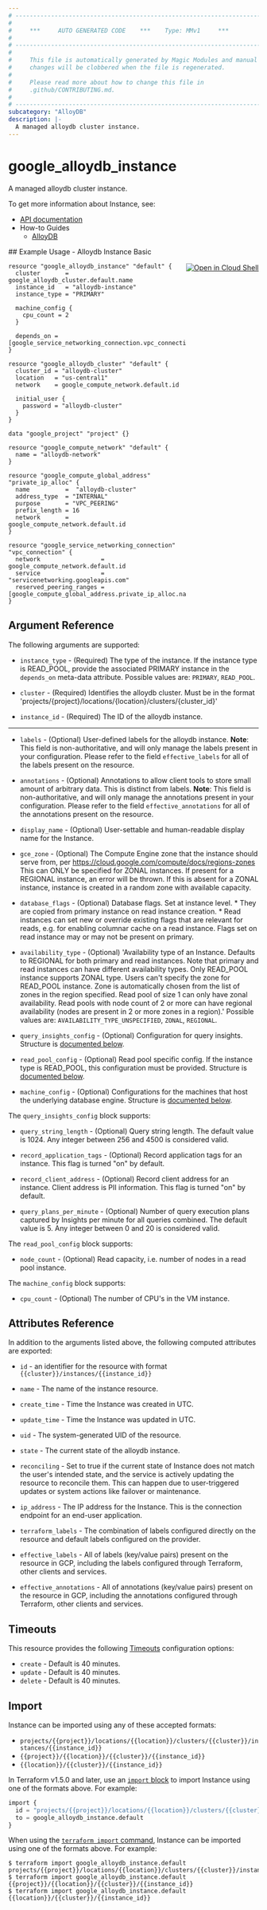 ```yaml
---
# ----------------------------------------------------------------------------
#
#     ***     AUTO GENERATED CODE    ***    Type: MMv1     ***
#
# ----------------------------------------------------------------------------
#
#     This file is automatically generated by Magic Modules and manual
#     changes will be clobbered when the file is regenerated.
#
#     Please read more about how to change this file in
#     .github/CONTRIBUTING.md.
#
# ----------------------------------------------------------------------------
subcategory: "AlloyDB"
description: |-
  A managed alloydb cluster instance.
---
```


# google\_alloydb\_instance

A managed alloydb cluster instance.


To get more information about Instance, see:

* [API documentation](https://cloud.google.com/alloydb/docs/reference/rest/v1/projects.locations.clusters.instances/create)
* How-to Guides
    * [AlloyDB](https://cloud.google.com/alloydb/docs/)

<div class = "oics-button" style="float: right; margin: 0 0 -15px">
  <a href="https://console.cloud.google.com/cloudshell/open?cloudshell_git_repo=https%3A%2F%2Fgithub.com%2Fterraform-google-modules%2Fdocs-examples.git&cloudshell_working_dir=alloydb_instance_basic&cloudshell_image=gcr.io%2Fcloudshell-images%2Fcloudshell%3Alatest&open_in_editor=main.tf&cloudshell_print=.%2Fmotd&cloudshell_tutorial=.%2Ftutorial.md" target="_blank">
    <img alt="Open in Cloud Shell" src="//gstatic.com/cloudssh/images/open-btn.svg" style="max-height: 44px; margin: 32px auto; max-width: 100%;">
  </a>
</div>
## Example Usage - Alloydb Instance Basic


```hcl
resource "google_alloydb_instance" "default" {
  cluster       = google_alloydb_cluster.default.name
  instance_id   = "alloydb-instance"
  instance_type = "PRIMARY"

  machine_config {
    cpu_count = 2
  }

  depends_on = [google_service_networking_connection.vpc_connection]
}

resource "google_alloydb_cluster" "default" {
  cluster_id = "alloydb-cluster"
  location   = "us-central1"
  network    = google_compute_network.default.id

  initial_user {
    password = "alloydb-cluster"
  }
}

data "google_project" "project" {}

resource "google_compute_network" "default" {
  name = "alloydb-network"
}

resource "google_compute_global_address" "private_ip_alloc" {
  name          =  "alloydb-cluster"
  address_type  = "INTERNAL"
  purpose       = "VPC_PEERING"
  prefix_length = 16
  network       = google_compute_network.default.id
}

resource "google_service_networking_connection" "vpc_connection" {
  network                 = google_compute_network.default.id
  service                 = "servicenetworking.googleapis.com"
  reserved_peering_ranges = [google_compute_global_address.private_ip_alloc.name]
}
```

## Argument Reference

The following arguments are supported:


* `instance_type` -
  (Required)
  The type of the instance. If the instance type is READ_POOL, provide the associated PRIMARY instance in the `depends_on` meta-data attribute.
  Possible values are: `PRIMARY`, `READ_POOL`.

* `cluster` -
  (Required)
  Identifies the alloydb cluster. Must be in the format
  'projects/{project}/locations/{location}/clusters/{cluster_id}'

* `instance_id` -
  (Required)
  The ID of the alloydb instance.


- - -


* `labels` -
  (Optional)
  User-defined labels for the alloydb instance.
  **Note**: This field is non-authoritative, and will only manage the labels present in your configuration.
  Please refer to the field `effective_labels` for all of the labels present on the resource.

* `annotations` -
  (Optional)
  Annotations to allow client tools to store small amount of arbitrary data. This is distinct from labels.
  **Note**: This field is non-authoritative, and will only manage the annotations present in your configuration.
  Please refer to the field `effective_annotations` for all of the annotations present on the resource.

* `display_name` -
  (Optional)
  User-settable and human-readable display name for the Instance.

* `gce_zone` -
  (Optional)
  The Compute Engine zone that the instance should serve from, per https://cloud.google.com/compute/docs/regions-zones This can ONLY be specified for ZONAL instances. If present for a REGIONAL instance, an error will be thrown. If this is absent for a ZONAL instance, instance is created in a random zone with available capacity.

* `database_flags` -
  (Optional)
  Database flags. Set at instance level. * They are copied from primary instance on read instance creation. * Read instances can set new or override existing flags that are relevant for reads, e.g. for enabling columnar cache on a read instance. Flags set on read instance may or may not be present on primary.

* `availability_type` -
  (Optional)
  'Availability type of an Instance. Defaults to REGIONAL for both primary and read instances.
  Note that primary and read instances can have different availability types.
  Only READ_POOL instance supports ZONAL type. Users can't specify the zone for READ_POOL instance.
  Zone is automatically chosen from the list of zones in the region specified.
  Read pool of size 1 can only have zonal availability. Read pools with node count of 2 or more
  can have regional availability (nodes are present in 2 or more zones in a region).'
  Possible values are: `AVAILABILITY_TYPE_UNSPECIFIED`, `ZONAL`, `REGIONAL`.

* `query_insights_config` -
  (Optional)
  Configuration for query insights.
  Structure is [documented below](#nested_query_insights_config).

* `read_pool_config` -
  (Optional)
  Read pool specific config. If the instance type is READ_POOL, this configuration must be provided.
  Structure is [documented below](#nested_read_pool_config).

* `machine_config` -
  (Optional)
  Configurations for the machines that host the underlying database engine.
  Structure is [documented below](#nested_machine_config).


<a name="nested_query_insights_config"></a>The `query_insights_config` block supports:

* `query_string_length` -
  (Optional)
  Query string length. The default value is 1024. Any integer between 256 and 4500 is considered valid.

* `record_application_tags` -
  (Optional)
  Record application tags for an instance. This flag is turned "on" by default.

* `record_client_address` -
  (Optional)
  Record client address for an instance. Client address is PII information. This flag is turned "on" by default.

* `query_plans_per_minute` -
  (Optional)
  Number of query execution plans captured by Insights per minute for all queries combined. The default value is 5. Any integer between 0 and 20 is considered valid.

<a name="nested_read_pool_config"></a>The `read_pool_config` block supports:

* `node_count` -
  (Optional)
  Read capacity, i.e. number of nodes in a read pool instance.

<a name="nested_machine_config"></a>The `machine_config` block supports:

* `cpu_count` -
  (Optional)
  The number of CPU's in the VM instance.

## Attributes Reference

In addition to the arguments listed above, the following computed attributes are exported:

* `id` - an identifier for the resource with format `{{cluster}}/instances/{{instance_id}}`

* `name` -
  The name of the instance resource.

* `create_time` -
  Time the Instance was created in UTC.

* `update_time` -
  Time the Instance was updated in UTC.

* `uid` -
  The system-generated UID of the resource.

* `state` -
  The current state of the alloydb instance.

* `reconciling` -
  Set to true if the current state of Instance does not match the user's intended state, and the service is actively updating the resource to reconcile them. This can happen due to user-triggered updates or system actions like failover or maintenance.

* `ip_address` -
  The IP address for the Instance. This is the connection endpoint for an end-user application.

* `terraform_labels` -
  The combination of labels configured directly on the resource
   and default labels configured on the provider.

* `effective_labels` -
  All of labels (key/value pairs) present on the resource in GCP, including the labels configured through Terraform, other clients and services.

* `effective_annotations` -
  All of annotations (key/value pairs) present on the resource in GCP, including the annotations configured through Terraform, other clients and services.


## Timeouts

This resource provides the following
[Timeouts](https://developer.hashicorp.com/terraform/plugin/sdkv2/resources/retries-and-customizable-timeouts) configuration options:

- `create` - Default is 40 minutes.
- `update` - Default is 40 minutes.
- `delete` - Default is 40 minutes.

## Import


Instance can be imported using any of these accepted formats:

* `projects/{{project}}/locations/{{location}}/clusters/{{cluster}}/instances/{{instance_id}}`
* `{{project}}/{{location}}/{{cluster}}/{{instance_id}}`
* `{{location}}/{{cluster}}/{{instance_id}}`


In Terraform v1.5.0 and later, use an [`import` block](https://developer.hashicorp.com/terraform/language/import) to import Instance using one of the formats above. For example:

```tf
import {
  id = "projects/{{project}}/locations/{{location}}/clusters/{{cluster}}/instances/{{instance_id}}"
  to = google_alloydb_instance.default
}
```

When using the [`terraform import` command](https://developer.hashicorp.com/terraform/cli/commands/import), Instance can be imported using one of the formats above. For example:

```
$ terraform import google_alloydb_instance.default projects/{{project}}/locations/{{location}}/clusters/{{cluster}}/instances/{{instance_id}}
$ terraform import google_alloydb_instance.default {{project}}/{{location}}/{{cluster}}/{{instance_id}}
$ terraform import google_alloydb_instance.default {{location}}/{{cluster}}/{{instance_id}}
```

